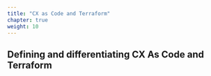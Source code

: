 ```yaml
---
title: "CX as Code and Terraform"
chapter: true
weight: 10
---
```


## Defining and differentiating CX As Code and Terraform

